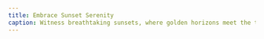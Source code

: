 ```yaml
---
title: Embrace Sunset Serenity
caption: Witness breathtaking sunsets, where golden horizons meet the tranquil sea. Perfect bliss awaits.
---
```

